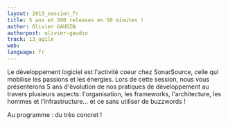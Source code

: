 ```yaml
---
layout: 2013_session_fr
title: 5 ans et 500 releases en 50 minutes !
author: Olivier GAUDIN
authorpost: olivier-gaudin
track: 13_agile
web: 
language: fr
---
```


Le développement logiciel est l'activité coeur chez SonarSource, celle qui mobilise les passions et les énergies. Lors de cette session, nous vous présenterons 5 ans d'évolution de nos pratiques de développement au travers plusieurs aspects: l'organisation, les frameworks, l'architecture, les hommes et l'infrastructure... et ce sans utiliser de buzzwords !

Au programme : du très concret !
